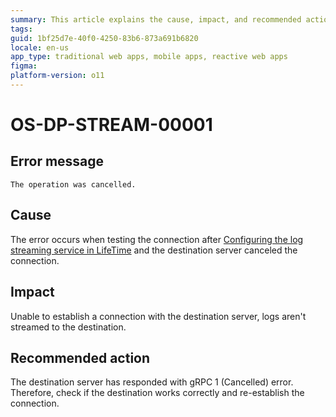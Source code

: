 ```yaml
---
summary: This article explains the cause, impact, and recommended action for an operation cancelled error that occurs while connecting to the destination server.
tags:
guid: 1bf25d7e-40f0-4250-83b6-873a691b6820
locale: en-us
app_type: traditional web apps, mobile apps, reactive web apps
figma: 
platform-version: o11
---
```


# OS-DP-STREAM-00001

## Error message

`The operation was cancelled.`

## Cause

The error occurs when testing the connection after [Configuring the log streaming service in LifeTime](https://www.outsystems.com/tk/redirect?g=172ac547-add4-4cc5-9adf-d72fbe379d35) and the destination server canceled the connection.

## Impact

Unable to establish a connection with the destination server, logs aren't streamed to the destination.

## Recommended action

The destination server has responded with gRPC 1 (Cancelled) error. Therefore, check if the destination works correctly and re-establish the connection.
